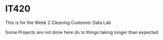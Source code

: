 # IT420

This is for the Week 2 Cleaning Customer Data Lab

Some Projects are not done here do to things taking longer than expected
